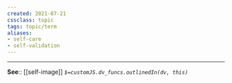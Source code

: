 ```yaml
---
created: 2021-07-21
cssclass: topic
tags: topic/term
aliases:
- self-care
- self-validation
---
```


---

**See**:: [[self-image]]
*`$=customJS.dv_funcs.outlinedIn(dv, this)`*
